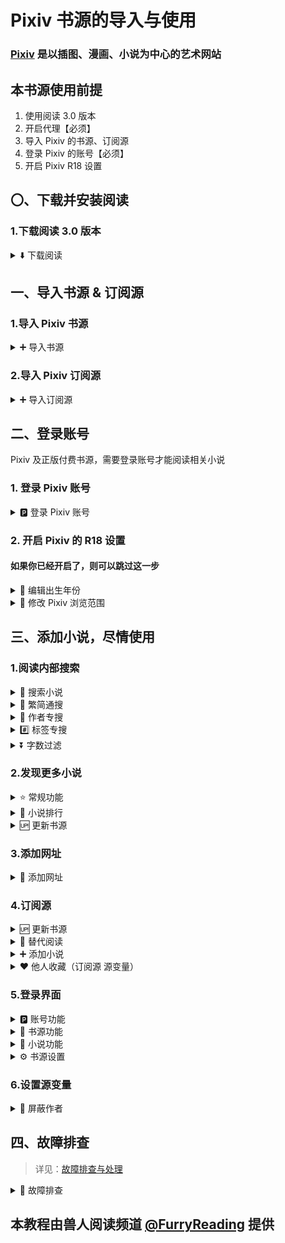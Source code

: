 # Pixiv 书源的导入与使用

### [Pixiv](https://www.pixiv.net) 是以插图、漫画、小说为中心的艺术网站


## 本书源使用前提
1. 使用阅读 3.0 版本
2. 开启代理【必须】
3. 导入 Pixiv 的书源、订阅源
4. 登录 Pixiv 的账号【必须】
5. 开启 Pixiv R18 设置


## 〇、下载并安装阅读
### 1.下载阅读 3.0 版本
<details>
<summary> ⬇️ 下载阅读 </summary>

点击链接，下载安装包并安装，**推荐使用共存版**
> https://miaogongzi.lanzout.com/b01rgkhhe
> 
> 最新下载链接请查看 [下载阅读](./Download.md)


### 2.了解阅读功能与用法
> 请查看[阅读是什么软件？阅读简介](./ReadMe.md)
</details>


## 一、导入书源 & 订阅源
### 1.导入 Pixiv 书源
<details><summary> ➕ 导入书源 </summary>

【**开启代理**】后，复制下方的书源链接
```
https://raw.githubusercontent.com/windyhusky/PixivSource/main/pixiv.json
```


#### 1.1 打开【订阅】页面，点击【规则订阅】
![img](./pic/SubscribeEntry.png)


#### 1.2 点击加号，粘贴链接，保存订阅
![img](./pic/SubscribeBoookSourcePixiv.jpg)


#### 1.3 点击相应订阅规则，导入并启用/更新书源
![img](./pic/SubscribeHomePage.jpg)

**首次点击【订阅规则】 即可导入**

![img](./pic/InportBookSourcePixiv.jpg)

**【系列书源】与【单篇书源】功能完全一致，导入/启用其中一个即可**

**导入之后，再次点击则会检查更新**

> 更多导入方法请查看[如何获取书源？导入书源？](./ImportBookSource.md)
</details>


### 2.导入 Pixiv 订阅源
<details><summary> ➕ 导入订阅源 </summary>

【**开启代理**】后，复制下方的订阅源链接
```
https://raw.githubusercontent.com/windyhusky/PixivSource/main/btsrk.json
```

#### 2.1 打开【订阅】页面，点击【规则订阅】
![img](./pic/SubscribeEntry.png)


#### 2.2 点击加号，更改规则类型，粘贴链接，保存订阅
**注意这里要把【书源】改成【订阅源】**

![img](./pic/SubscribeRssSourceBtsrk.jpg)


#### 2.3 点击相应订阅规则，导入并启用/更新书源
![img](./pic/SubscribeHomePage.jpg)

**首次点击【订阅规则】 即可导入**

![img](./pic/InportRssSourceBtsrk.png)

**导入之后，再次点击则会检查更新**

> 更多导入方法请查看[如何导入订阅源](./ImportRssSource.md)
</details>


## 二、登录账号
Pixiv 及正版付费书源，需要登录账号才能阅读相关小说
### 1. 登录 Pixiv 账号

<details><summary> 🅿️ 登录 Pixiv 账号 </summary>

#### 1.1 开启代理工具
此处略过，请自行学习，**最好开启【全局代理】**


#### 1.2 登录 Pixiv 账号
**我的-书源管理-点击 Pixiv 书源右侧三点菜单-登录-登录账号**

![img](./pic/PixivLogin1.jpg)

![img](./pic/PixivLoginUI.jpg)

**登录你的账号，登录成功后，点击右上角的对勾**

![img](./pic/PixivLogin2.jpg)

**如果需要验证码，请更换代理，或过段时间再次尝试**
</details>


### 2. 开启 Pixiv 的 R18 设置
#### 如果你已经开启了，则可以跳过这一步
<details><summary> 📆 编辑出生年份 </summary>

#### 2.1 编辑出生年份
**再次点击登录，滑动屏幕，点击头像，再次点击头像，编辑个人资料**

[Pixiv 个人资料](https://www.pixiv.net/settings/profile) - 编辑个人资料 - 出生年份

出生年份改到：**2000年或2000年之前**，确保你的年龄在20岁及以上

![img](./pic/PixivSettingsBirth.png)

</details>

<details><summary> 🔞 修改 Pixiv 浏览范围 </summary>

#### 2.2 修改作品浏览范围
**我的-书源管理-点击 Pixiv 书源右侧三点菜单-登录-账号设置**
![img](./pic/PixivLoginUI.jpg)

[Pixiv 设置](https://www.pixiv.net/settings/viewing) - 浏览与显示 - 年龄限制作品

根据自己情况选择显示：R18 作品 与 R18G 作品

不知道二者区别的可以查看这篇文档 [作品评级是什么？](https://www.pixiv.help/hc/zh-cn/articles/39125149371289-%E4%BD%9C%E5%93%81%E8%AF%84%E7%BA%A7%E6%98%AF%E4%BB%80%E4%B9%88)

![img](./pic/PixivSettingsView.png)
</details>


## 三、添加小说，尽情使用
### 1.阅读内部搜索
<details><summary> 🔎 搜索小说 </summary>

✅ 默认搜索：同时搜索小说名称、系列小说名称、标签、作者
![img](./pic/SearchViaLegado.png)
</details>


<details><summary> 🔄 繁简通搜 </summary>

- 搜索【名称】和【标签】时，【默认】进行繁简转换，同时返回繁体简体小说内容，返回小说内容不做转换处理
- 【搜索作者】不做转换处理

![img](./pic/SearchViaLegadoConvert.jpg)
</details>


<details><summary> 👤 作者专搜 </summary>
 
作者专搜（格式：`@作者名称`）
- 仅搜索作者；不做繁简转换
- `@` 为标记符，打出1个即可，例如：`@pixiv事務局` 
- 暂时不支持与 `#` 同时使用，可与字数过滤同时使用

![img](./pic/SearchViaLegadoAuthor.jpg)
</details>


<details><summary> #️⃣ 标签专搜 </summary>

标签专搜（格式：`#标签1` `#标签1 标签2 `）
- 仅搜索标签、小说名称；多个标签空格间隔，【默认】进行繁简转换
- `#` 为标记符，打出1个即可，例如：`#校园` `#校园 纯爱` `#校园 纯爱 BG`
- 暂时不支持与 `@` 同时使用，可与字数过滤同时使用

![img](./pic/SearchViaLegadoHashtag.jpg)
</details>


<details><summary> ⏬ 字数过滤 </summary>

字数过滤（格式：`关键词 字数3k`）
- 字数限制规则：`3k 3k5 3w 3w5`【注意`k`与`w`均为小写】
- 例如：`校园 字数3k` `校园 纯爱 字数3k`

![img](./pic/SearchViaLegadoWordCountFilter1.jpg)
![img](./pic/SearchViaLegadoWordCountFilter2.jpg)
</details>


### 2.发现更多小说
<details><summary> ⭐️ 常规功能 </summary>

![img](./pic/DiscoverPixiv.jpg)
</details>


<details><summary> 👑 小说排行 </summary>

![img](./pic/DiscoverPixivRanking.png)
  - ✅ R18小说排行榜(🔞 排行榜)
  - ✅ 一般小说排行榜(🆗 排行榜)
    >（默认隐藏，可在书源设置中修改`SHOW_GENERAL_RANK`)，更改后需要在发现页面刷新分类（发现：长按"Pixiv"，刷新
</details>


<details><summary> 🆙 更新书源 </summary>

点击按钮【🆙 更新】以更新书源/更新订阅
![img](./pic/UpdateSource.jpg)
</details>


### 3.添加网址
<details>
<summary> 🔗 添加网址 </summary>
书架 - 菜单 - 添加网址 - 粘贴小说链接，可以同时添加多个小说的链接

![img](./pic/AddBookViaUrl1.png)
![img](./pic/AddBookViaUrl2.png)
![img](./pic/AddBookViaUrl3.png)

支持 Pixiv 多个格式的网址链接：
```
Pixiv 小说链接
https://www.pixiv.net/novel/show.php?id=20063566

Pixiv 系列小说链接
https://www.pixiv.net/novel/series/8054073
```
无法添加的链接：
```
Pixiv App 小说分享链接（删掉#号即可正常添加）
测试页面 | 唐尼瑞姆 #pixiv https://www.pixiv.net/novel/show.php?id=20063566

Pixiv 作者页面
https://www.pixiv.net/users/16721009
```
</details>


### 4.订阅源
<details><summary> 🆙 更新书源 </summary>

#### 4.0 更新书源
点击按钮【🆙 更新书源】以更新书源/更新订阅
![img](./pic/UpdateSource.jpg)
</details>


<details><summary> 💬 替代阅读 </summary>

#### 4.1 替代阅读搜索
受阅读所限，阅读内部搜索不可能完全支持 Pixiv 的全部搜索功能。网站的搜索功能更加全面

![img](./pic/SearchViaPixiv.png)


#### 4.2 替代阅读发现
阅读内部浏览器打开 Pixiv，即可使用 Pixiv 书源未完成的功能，如排行榜等功能
![img](./pic/PixivNovelRanking.png)
</details>


<details><summary> ➕ 添加小说 </summary>

#### 4.3 添加小说至书架
在阅读内部浏览器内打开 Pixiv 小说/系列小说页面，【刷新】，点击【加入书架】按钮添加小说到书架

- 添加小说到书架
![img](./pic/AddBookViaPixiv1.png)

- 添加系列小说到书架
![img](./pic/AddBookViaPixiv2.png)
</details>


<details><summary> ❤️ 他人收藏（订阅源 源变量）</summary>

#### 4.4 查看他人收藏（Pixiv 首页 订阅源）
1️⃣ 订阅 - 长按订阅源 - 编辑 - 菜单 - 设置源变量

![img](./pic/SetSourceVariable2.png)

2️⃣ 设置源变量：输入作者ID，一行一个，可添加作者名，保存
```
12345 // 作者A
67890 # 作者B
```
3️⃣ 导入：打开订阅源 - 菜单 - 登录 - 点击 ❤️ 他人收藏，同步数据

4️⃣ 更新：发现 - 长按"Pixiv" - 刷新 - 查看他人收藏

![img](./pic/SetSourceVariable0.png)
![img](./pic/DiscoverPixivLikes.jpg)
</details>


### 5.登录界面
<details><summary> 🅿️ 账号功能 </summary>

#### 5.0 账号功能
![img](./pic/PixivLoginUIAccount.jpg)
- 🅿️ 登录账号：登录 Pixiv 账号，并获取 cookie 和 csfrToken
- ⚙️ 账号设置：Pixiv 的浏览范围设置
- 🔙 退出账号：退出 Pixiv 账号，并清理 cookie 和 csfrToken
</details>


<details><summary> 📢 书源功能 </summary>

#### 5.1 书源功能
![img](./pic/PixivLoginUIAccount.jpg)
- 🆙 更新书源：同发现处的更新书源
- 🔰 使用指南：打开 Github 文档(本页)
- 🐞 反馈问题：打开 Github Issue
</details>


<details><summary> 📃 小说功能 </summary>

#### 5.2 小说功能
![img](./pic/PixivLoginUINovels.jpg)
- ❤️ 公开收藏：公开收藏小说、取消收藏小说
- ㊙️ 私密收藏：私密收藏小说、取消收藏小说
- 📌 当前章节：显示当前章节信息，避免错误
- 📃 追更系列：追更系列、取消追更系列
- ⭐️ 关注作者：关注作者、取消关注作者
- 🚫 屏蔽作者：屏蔽作者、取消屏蔽作者（本地）
- ✅ 发送评论：当前章节下发送评论
- 🗑 删除评论：当前章节下删除评论（随后可以手动刷新正文，更新正文内显示的评论）
- 🧹 清除缓存：清除当前章节的正文缓存（随后可以手动刷新正文，更新正文内容）
- ⤴️ 分享章节：打开当前章节的网址链接
- ⤴️ 分享系列：打开当前系列的网址链接（如无系列则同上）
- ⤴️ 分享系列：打开当前作者的网址链接
</details>


<details><summary> ⚙️ 书源设置 </summary>

#### 5.3 书源设置
![img](./pic/PixivLoginUISettings.jpg)
- 🔰 登录说明：显示登录界面的功能说明
- 🔍 搜索说明：显示搜索说明
- ⚙️ 当前设置：显示当前设置
- 🀄 繁简通搜：搜索进行繁简转换（搜索作者不转换）
- 📖 更多简介：详情显示更多简介
- 📅 更新时间：目录显示更新时间
- 🔗 原始链接：显示原始链接（非 ajax 链接）
- 📚 恢复《》：正文内恢复被(错误)替换的《》
- 🖼️ 显示描述：章首显示描述
- 💬 显示评论：章尾显示评论
- ⏩ 快速模式：开启快速模式（关闭默认搜索作者等影响搜索速度的功能）
- 🐞 调试模式：开启调试模式
</details>


### 6.设置源变量
<details><summary> 🚫 屏蔽作者 </summary>
</details>


## 四、故障排查
> 详见：[故障排查与处理](./TroubleShoot.md)
<details>
<summary> 🐞 故障排查 </summary>

### 1.确定书源可以正常使用
书架页面，搜索 `R18` 测试书源能否正常使用，以及R18设置是否开启。

#### 如果没有搜索结果，请检查一下内容：
**⓪检查 Pixiv 书源是否导入**

**①检查 Pixiv 书源是否启用**

**②检查代理是否可用**

**③检查阅读是否走了代理**

**④检查网络是否可用**

**如果上述均无问题，但依然没有搜索结果，那就是书源需要更新了**


### 2.图片无法正常显示
#### 解决措施：关闭替换净化
![img](./pic/ReplaceTurnOff.png)
</details>


## 本教程由兽人阅读频道 [@FurryReading](https://t.me/FurryReading) 提供
